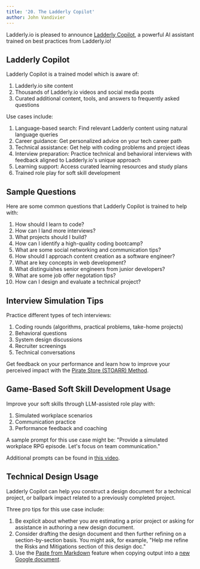 ```yaml
---
title: '20. The Ladderly Copilot'
author: John Vandivier
---
```


Ladderly.io is pleased to announce [Ladderly Copilot](/copilot), a powerful AI assistant trained on best practices from Ladderly.io!

## Ladderly Copilot

Ladderly Copilot is a trained model which is aware of:

1. Ladderly.io site content
2. Thousands of Ladderly.io videos and social media posts
3. Curated additional content, tools, and answers to frequently asked questions

Use cases include:

1. Language-based search: Find relevant Ladderly content using natural language queries
2. Career guidance: Get personalized advice on your tech career path
3. Technical assistance: Get help with coding problems and project ideas
4. Interview preparation: Practice technical and behavioral interviews with feedback aligned to Ladderly.io's unique approach
5. Learning support: Access curated learning resources and study plans
6. Trained role play for soft skill development

## Sample Questions

Here are some common questions that Ladderly Copilot is trained to help with:

1. How should I learn to code?
2. How can I land more interviews?
3. What projects should I build?
4. How can I identify a high-quality coding bootcamp?
5. What are some social networking and communication tips?
6. How should I approach content creation as a software engineer?
7. What are key concepts in web development?
8. What distinguishes senior engineers from junior developers?
9. What are some job offer negotation tips?
10. How can I design and evaluate a technical project?

## Interview Simulation Tips

Practice different types of tech interviews:

1. Coding rounds (algorithms, practical problems, take-home projects)
2. Behavioral questions
3. System design discussions
4. Recruiter screenings
5. Technical conversations

Get feedback on your performance and learn how to improve your perceived impact with the [Pirate Store (STOARR) Method](/blog/2025-02-24-behavioral-interviews).

## Game-Based Soft Skill Development Usage

Improve your soft skills through LLM-assisted role play with:

1. Simulated workplace scenarios
2. Communication practice
3. Performance feedback and coaching

A sample prompt for this use case might be:
"Provide a simulated workplace RPG episode. Let's focus on team communication."

Additional prompts can be found in [this video](https://www.youtube.com/watch?v=FvoNVvHFGCI).

## Technical Design Usage

Ladderly Copilot can help you construct a design document for a technical project, or ballpark impact related to a previously completed project.

Three pro tips for this use case include:

1. Be explicit about whether you are estimating a prior project or asking for assistance in authoring a new design document.
2. Consider drafting the design document and then further refining on a section-by-section basis. You might ask, for example, "Help me refine the Risks and Mitigations section of this design doc."
3. Use the [Paste from Markdown](https://support.google.com/docs/answer/12014036) feature when copying output into a [new Google document](https://docs.new/).
